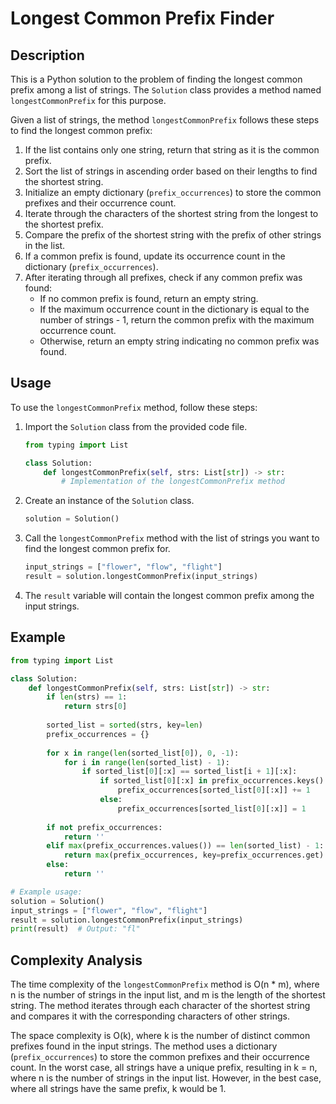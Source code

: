 # Longest Common Prefix Finder

## Description

This is a Python solution to the problem of finding the longest common prefix among a list of strings. The `Solution` class provides a method named `longestCommonPrefix` for this purpose.

Given a list of strings, the method `longestCommonPrefix` follows these steps to find the longest common prefix:
1. If the list contains only one string, return that string as it is the common prefix.
2. Sort the list of strings in ascending order based on their lengths to find the shortest string.
3. Initialize an empty dictionary (`prefix_occurrences`) to store the common prefixes and their occurrence count.
4. Iterate through the characters of the shortest string from the longest to the shortest prefix.
5. Compare the prefix of the shortest string with the prefix of other strings in the list.
6. If a common prefix is found, update its occurrence count in the dictionary (`prefix_occurrences`).
7. After iterating through all prefixes, check if any common prefix was found:
   - If no common prefix is found, return an empty string.
   - If the maximum occurrence count in the dictionary is equal to the number of strings - 1, return the common prefix with the maximum occurrence count.
   - Otherwise, return an empty string indicating no common prefix was found.

## Usage

To use the `longestCommonPrefix` method, follow these steps:

1. Import the `Solution` class from the provided code file.

   ```python
   from typing import List

   class Solution:
       def longestCommonPrefix(self, strs: List[str]) -> str:
           # Implementation of the longestCommonPrefix method
   ```

2. Create an instance of the `Solution` class.

   ```python
   solution = Solution()
   ```

3. Call the `longestCommonPrefix` method with the list of strings you want to find the longest common prefix for.

   ```python
   input_strings = ["flower", "flow", "flight"]
   result = solution.longestCommonPrefix(input_strings)
   ```

4. The `result` variable will contain the longest common prefix among the input strings.

## Example

```python
from typing import List

class Solution:
    def longestCommonPrefix(self, strs: List[str]) -> str:
        if len(strs) == 1:
            return strs[0]
        
        sorted_list = sorted(strs, key=len)
        prefix_occurrences = {}
        
        for x in range(len(sorted_list[0]), 0, -1):
            for i in range(len(sorted_list) - 1):
                if sorted_list[0][:x] == sorted_list[i + 1][:x]:
                    if sorted_list[0][:x] in prefix_occurrences.keys():
                        prefix_occurrences[sorted_list[0][:x]] += 1
                    else:
                        prefix_occurrences[sorted_list[0][:x]] = 1
        
        if not prefix_occurrences:
            return ''
        elif max(prefix_occurrences.values()) == len(sorted_list) - 1:
            return max(prefix_occurrences, key=prefix_occurrences.get)
        else:
            return ''

# Example usage:
solution = Solution()
input_strings = ["flower", "flow", "flight"]
result = solution.longestCommonPrefix(input_strings)
print(result)  # Output: "fl"
```

## Complexity Analysis

The time complexity of the `longestCommonPrefix` method is O(n * m), where n is the number of strings in the input list, and m is the length of the shortest string. The method iterates through each character of the shortest string and compares it with the corresponding characters of other strings.

The space complexity is O(k), where k is the number of distinct common prefixes found in the input strings. The method uses a dictionary (`prefix_occurrences`) to store the common prefixes and their occurrence count. In the worst case, all strings have a unique prefix, resulting in k = n, where n is the number of strings in the input list. However, in the best case, where all strings have the same prefix, k would be 1.